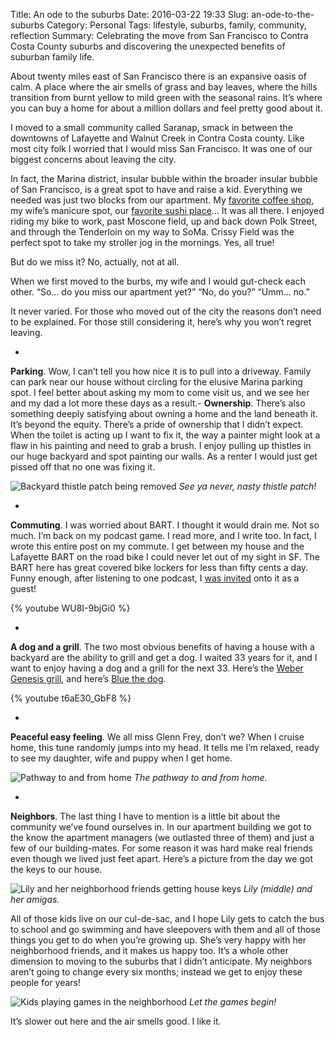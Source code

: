 Title: An ode to the suburbs
Date: 2016-03-22 19:33
Slug: an-ode-to-the-suburbs
Category: Personal
Tags: lifestyle, suburbs, family, community, reflection
Summary: Celebrating the move from San Francisco to Contra Costa County suburbs and discovering the unexpected benefits of suburban family life.

About twenty miles east of San Francisco there is an expansive oasis of calm. A place where the air smells of grass and bay leaves, where the hills transition from burnt yellow to mild green with the seasonal rains. It’s where you can buy a home for about a million dollars and feel pretty good about it.

I moved to a small community called Saranap, smack in between the downtowns of Lafayette and Walnut Creek in Contra Costa county. Like most city folk I worried that I would miss San Francisco. It was one of our biggest concerns about leaving the city.

In fact, the Marina district, insular bubble within the broader insular bubble of San Francisco, is a great spot to have and raise a kid. Everything we needed was just two blocks from our apartment. My [favorite coffee shop](https://www.yelp.com/biz/chestnut-street-coffee-roastery-san-francisco), my wife’s manicure spot, our [favorite sushi place](http://www.nakedfishsushi.com/)… It was all there. I enjoyed riding my bike to work, past Moscone field, up and back down Polk Street, and through the Tenderloin on my way to SoMa. Crissy Field was the perfect spot to take my stroller jog in the mornings. Yes, all true!

But do we miss it? No, actually, not at all.

When we first moved to the burbs, my wife and I would gut-check each other. “So… do you miss our apartment yet?” “No, do you?” “Umm… no.”

It never varied. For those who moved out of the city the reasons don’t need to be explained. For those still considering it, here’s why you won’t regret leaving.

- 
**Parking**. Wow, I can’t tell you how nice it is to pull into a driveway. Family can park near our house without circling for the elusive Marina parking spot. I feel better about asking my mom to come visit us, and we see her and my dad a lot more these days as a result.- 
**Ownership**. There’s also something deeply satisfying about owning a home and the land beneath it. It’s beyond the equity. There’s a pride of ownership that I didn’t expect. When the toilet is acting up I want to fix it, the way a painter might look at a flaw in his painting and need to grab a brush. I enjoy pulling up thistles in our huge backyard and spot painting our walls. As a renter I would just get pissed off that no one was fixing it.

![Backyard thistle patch being removed]({static}/images/2016/03/3d25b-1lgkwf3r3ble0pw77yfkntg.jpeg)
*See ya never, nasty thistle patch!*

- 
**Commuting**. I was worried about BART. I thought it would drain me. Not so much. I’m back on my podcast game. I read more, and I write too. In fact, I wrote this entire post on my commute. I get between my house and the Lafayette BART on the road bike I could never let out of my sight in SF. The BART here has great covered bike lockers for less than fifty cents a day. Funny enough, after listening to one podcast, I [was invited](http://giantrobots.fm/186) onto it as a guest!

{% youtube WU8I-9bjGi0 %}

- 
**A dog and a grill**. The two most obvious benefits of having a house with a backyard are the ability to grill and get a dog. I waited 33 years for it, and I want to enjoy having a dog and a grill for the next 33. Here’s the [Weber Genesis grill](http://www.homedepot.com/p/Weber-Genesis-E-310-3-Burner-Propane-Gas-Grill-in-Copper-6512001/202538983), and here’s [Blue the dog](https://www.flickr.com/photos/92897410@N08/25905186801/in/dateposted-public/).

{% youtube t6aE30_GbF8 %}

- 
**Peaceful easy feeling**. We all miss Glenn Frey, don’t we? When I cruise home, this tune randomly jumps into my head. It tells me I’m relaxed, ready to see my daughter, wife and puppy when I get home.

![Pathway to and from home]({static}/images/2016/03/d0b41-1ype9cd-h1d7ammvb5hr26a.jpeg)
*The pathway to and from home.*

- 
**Neighbors**. The last thing I have to mention is a little bit about the community we’ve found ourselves in. In our apartment building we got to the know the apartment managers (we outlasted three of them) and just a few of our building-mates. For some reason it was hard make real friends even though we lived just feet apart. Here’s a picture from the day we got the keys to our house.

![Lily and her neighborhood friends getting house keys]({static}/images/2016/03/96bb8-14lqysmpkfpbdwdkh0jlv9q.png)
*Lily (middle) and her amigas.*

All of those kids live on our cul-de-sac, and I hope Lily gets to catch the bus to school and go swimming and have sleepovers with them and all of those things you get to do when you’re growing up. She’s very happy with her neighborhood friends, and it makes us happy too. It’s a whole other dimension to moving to the suburbs that I didn’t anticipate. My neighbors aren’t going to change every six months; instead we get to enjoy these people for years!

![Kids playing games in the neighborhood]({static}/images/2016/03/ef788-1uxpszuech8c9lewlw_vgqq.png)
*Let the games begin!*

It’s slower out here and the air smells good. I like it.